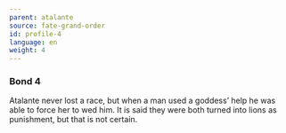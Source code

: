 ```yaml
---
parent: atalante
source: fate-grand-order
id: profile-4
language: en
weight: 4
---
```


### Bond 4

Atalante never lost a race, but when a man used a goddess’ help he was able to force her to wed him.
It is said they were both turned into lions as punishment, but that is not certain.
